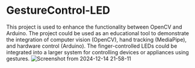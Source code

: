 # GestureControl-LED
This project is used to enhance the functionality between OpenCV and Arduino.
The project could be used as an educational tool to demonstrate the integration of computer vision (OpenCV), hand tracking (MediaPipe), and hardware control (Arduino).
The finger-controlled LEDs could be integrated into a larger system for controlling devices or appliances using gestures.
![Screenshot from 2024-12-14 21-58-11](https://github.com/user-attachments/assets/8f970623-c4ce-448b-b2b6-46e3354cb911)
